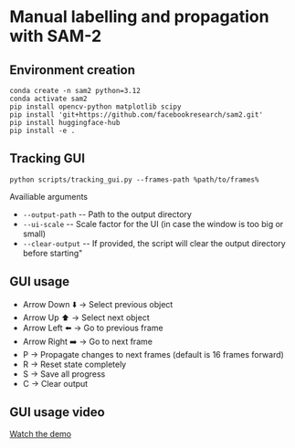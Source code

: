 # Manual labelling and propagation with SAM-2

## Environment creation
```
conda create -n sam2 python=3.12
conda activate sam2
pip install opencv-python matplotlib scipy
pip install 'git+https://github.com/facebookresearch/sam2.git'
pip install huggingface-hub
pip install -e .
```

## Tracking GUI
```
python scripts/tracking_gui.py --frames-path %path/to/frames% 
```

Availiable arguments
- `--output-path` -- Path to the output directory
- `--ui-scale` -- Scale factor for the UI (in case the window is too big or small)
- `--clear-output` -- If provided, the script will clear the output directory before starting"

## GUI usage

- Arrow Down ⬇️ → Select previous object
- Arrow Up ⬆️ → Select next object
- Arrow Left ⬅️ → Go to previous frame
- Arrow Right ➡️ → Go to next frame
- P → Propagate changes to next frames (default is 16 frames forward)
- R → Reset state completely
- S → Save all progress
- C → Clear output

## GUI usage video

[Watch the demo](assets/demo.mov)

